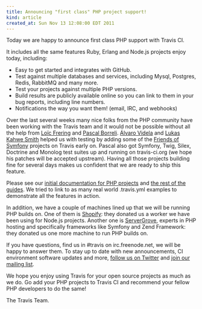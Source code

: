 ```yaml
---
title: Announcing "first class" PHP project support!
kind: article
created_at: Sun Nov 13 12:08:00 EDT 2011
---
```


Today we are happy to announce first class PHP support with Travis CI. 

It includes all the same features Ruby, Erlang and Node.js projects enjoy today, including:

 * Easy to get started and integrates with GitHub.
 * Test against multiple databases and services, including Mysql, Postgres, Redis, RabbitMQ and many more.
 * Test your projects against multiple PHP versions.
 * Build results are publicly available online so you can link to them in your bug reports, including line numbers.
 * Notifications the way you want them! (email, IRC, and webhooks)

Over the last several weeks many nice folks from the PHP community have been working with the Travis team
and it would not be possible without all the help from [Loïc Frering](twitter.com/loicfrering) and [Pascal Borreli](https://github.com/pborreli). [Álvaro Videla](twitter.com/old_sound) and
[Lukas Kahwe Smith](https://github.com/lsmith77) helped us with testing by adding some of the [Friends of Symfony](https://github.com/friendsofsymfony) projects on Travis early on.
Pascal also got Symfony, Twig, Silex, Doctrine and Monolog test suites up and running on travis-ci.org (we hope his patches will be accepted
upstream). Having all those projects building fine for several days makes us confident that we are
ready to ship this feature.

Please see our [initial documentation for PHP projects](http://about.travis-ci.org/docs/user/languages/php) and [the rest of the guides](http://about.travis-ci.org/docs/). We tried to link to as many real world .travis.yml examples to demonstrate all the features in action.

In addition, we have a couple of machines lined up that we will be running PHP builds on. One of them is [Shopify](http://shopify.com): they donated us a worker we have been using for Node.js projects. Another one is [ServerGrove](http://servergrove.com), experts in PHP hosting and specifically frameworks like Symfony and Zend Framework: they donated us one more machine to run PHP builds
on.

If you have questions, find us in #travis on irc.freenode.net, we will be happy to answer them. To stay up to date with new announcements, CI environment software updates and more, [follow us on Twitter](https://twitter.com/travisci) and [join our mailing list](https://groups.google.com/forum/#!forum/travis-ci).

We hope you enjoy using Travis for your open source projects as much as we do. Go add your PHP projects to Travis CI and recommend your fellow PHP developers to do the same!

The Travis Team.
